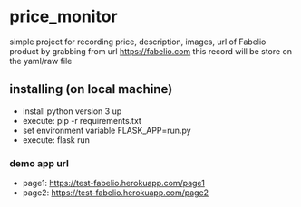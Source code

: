 # price_monitor
simple project for recording price, description, images, url of Fabelio product by grabbing from url https://fabelio.com
this record will be store on the yaml/raw file

## installing (on local machine)
 * install python version 3 up
 * execute: pip -r requirements.txt
 * set environment variable FLASK_APP=run.py
 * execute: flask run

### demo app url
* page1: https://test-fabelio.herokuapp.com/page1
* page2: https://test-fabelio.herokuapp.com/page2
